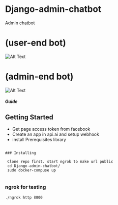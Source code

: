 # Django-admin-chatbot
Admin chatbot

#  (user-end bot)

![Alt Text](https://github.com/sam2015/Django-admin-chatbot/blob/master/assests/user.gif)



#  (admin-end bot)

![Alt Text](https://github.com/sam2015/Django-admin-chatbot/blob/master/assests/admin.gif)



##### Guide

## Getting Started

- Get page access token from facebook
- Create an app in api.ai and setup webhook
- install Prerequisites library


```

### Installing
 
 Clone repo first. start ngrok to make url public
 cd Django-admin-chatbot/
 sudo docker-compuse up
 
```
 ### ngrok for testing
```
./ngrok http 8000
```

